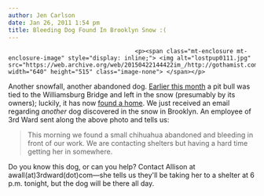 ```yaml
---
author: Jen Carlson
date: Jan 26, 2011 1:54 pm
title: Bleeding Dog Found In Brooklyn Snow :(
---
```


	
										<p><span class="mt-enclosure mt-enclosure-image" style="display: inline;"> <img alt="lostpup0111.jpg" src="https://web.archive.org/web/20150422144422im_/http://gothamist.com/attachments/arts_jen/lostpup0111.jpg" width="640" height="515" class="image-none"> </span></p>

<p>Another snowfall, another abandoned dog. <a href="https://web.archive.org/web/20150422144422/http://gothamist.com/2011/01/13/lets_save_this_cute_puppy_today.php">Earlier this month</a> a pit bull was tied to the Williamsburg Bridge and left in the snow (presumably by its owners); luckily, it has now <a href="https://web.archive.org/web/20150422144422/http://gothamist.com/2011/01/18/penelope_the_pit_bull.php">found a home</a>. We just received an email regarding <em>another</em> dog discovered in the snow in Brooklyn. An employee of 3rd Ward sent along the above photo and tells us: </p>

<blockquote>This morning we found a small chihuahua abandoned and bleeding in front of our work. We are contacting shelters but having a hard time getting her in somewhere.</blockquote>

<p>Do you know this dog, or can you help? Contact Allison at awall(at)3rdward(dot)com&#x2014;she tells us they&apos;ll be taking her to a shelter at 6 p.m. tonight, but the dog will be there all day.</p>					
										
									
				